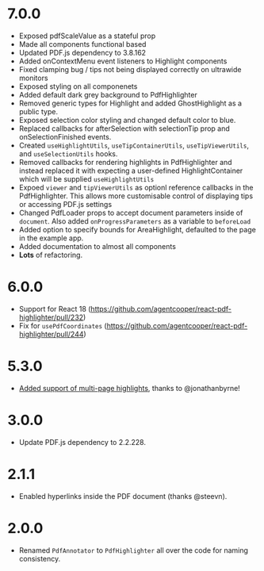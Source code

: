 # 7.0.0

- Exposed pdfScaleValue as a stateful prop
- Made all components functional based
- Updated PDF.js dependency to 3.8.162
- Added onContextMenu event listeners to Highlight components
- Fixed clamping bug / tips not being displayed correctly on ultrawide monitors
- Exposed styling on all componenets
- Added default dark grey background to PdfHighlighter
- Removed generic types for Highlight and added GhostHighlight as a public type.
- Exposed selection color styling and changed default color to blue.
- Replaced callbacks for afterSelection with selectionTip prop and onSelectionFinished events.
- Created `useHighlightUtils`, `useTipContainerUtils`, `useTipViewerUtils`, and `useSelectionUtils` hooks.
- Removed callbacks for rendering highlights in PdfHighlighter and instead replaced it with expecting a user-defined HighlightContainer which will be supplied `useHighlightUtils`
- Expoed `viewer` and `tipViewerUtils` as optionl reference callbacks in the PdfHighlighter. This allows more customisable control of displaying tips or accessing PDF.js settings
- Changed PdfLoader props to accept document parameters inside of `document`. Also added `onProgressParameters` as a variable to `beforeLoad`
- Added option to specify bounds for AreaHighlight, defaulted to the page in the example app.
- Added documentation to almost all components
- **Lots** of refactoring.

# 6.0.0

- Support for React 18 (https://github.com/agentcooper/react-pdf-highlighter/pull/232)
- Fix for `usePdfCoordinates` (https://github.com/agentcooper/react-pdf-highlighter/pull/244)

# 5.3.0

- [Added support of multi-page highlights](https://github.com/agentcooper/react-pdf-highlighter/pull/167), thanks to @jonathanbyrne!

# 3.0.0

- Update PDF.js dependency to 2.2.228.

# 2.1.1

- Enabled hyperlinks inside the PDF document (thanks @steevn).

# 2.0.0

- Renamed `PdfAnnotator` to `PdfHighlighter` all over the code for naming consistency.
